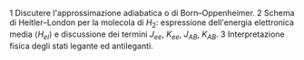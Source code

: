 1 Discutere l'approssimazione adiabatica o di Born–Oppenheimer.
2 Schema di Heitler–London per la molecola di $H_2$: espressione dell'energia elettronica media $\langle H_{el} \rangle$ e discussione dei termini $J_{ee},\ K_{ee},\ J_{AB},\ K_{AB}$.
3 Interpretazione fisica degli stati legante ed antileganti.
